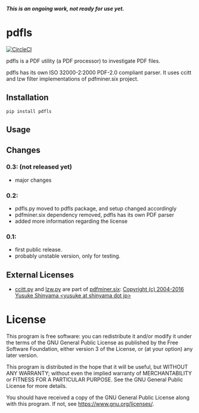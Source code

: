 ***This is an ongoing work, not ready for use yet.***

# pdfls

[![CircleCI](https://circleci.com/gh/metebalci/pdfls/tree/main.svg?style=svg)](https://circleci.com/gh/metebalci/pdfls/tree/main)

pdfls is a PDF utility (a PDF processor) to investigate PDF files. 

pdfls has its own ISO 32000-2:2000 PDF-2.0 compliant parser. It uses ccitt and lzw filter implementations of pdfminer.six project. 

## Installation

```
pip install pdfls
```

## Usage

## Changes

### 0.3: (not released yet)

- major changes

### 0.2:
- pdfls.py moved to pdfls package, and setup changed accordingly
- pdfminer.six dependency removed, pdfls has its own PDF parser
- added more information regarding the license

### 0.1:
- first public release.
- probably unstable version, only for testing.

## External Licenses

- [ccitt.py](pdfminer/ccitt.py) and [lzw.py](pdfminer/lzw.py) are part of [pdfminer.six](https://github.com/pdfminer/pdfminer.six): [Copyright (c) 2004-2016  Yusuke Shinyama \<yusuke at shinyama dot jp\>](LICENSE.pdfminer.six)

# License

This program is free software: you can redistribute it and/or modify
it under the terms of the GNU General Public License as published by
the Free Software Foundation, either version 3 of the License, or
(at your option) any later version.

This program is distributed in the hope that it will be useful,
but WITHOUT ANY WARRANTY; without even the implied warranty of
MERCHANTABILITY or FITNESS FOR A PARTICULAR PURPOSE.  See the
GNU General Public License for more details.

You should have received a copy of the GNU General Public License
along with this program.  If not, see <https://www.gnu.org/licenses/>.
